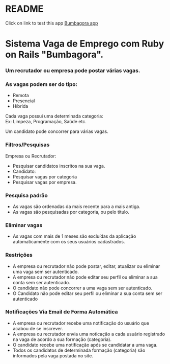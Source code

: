# README

Click on link to test this app 
 <a href="[https://unicanada.net/list-of-universities-in-nova-scotia/](https://bumbagora.herokuapp.com/)" target="_blank">[Bumbagora app](https://www.bumbagora.com/)</a> 



# Sistema Vaga de Emprego com Ruby on Rails "Bumbagora". 


### Um recrutador ou empresa pode postar várias vagas.
 
### As vagas podem ser do tipo:

<ul>
	<li>Remota</li>
	<li>Presencial</li>
	<li>Híbrida</li>
</ul>


<p>Cada vaga possui uma determinada categoria: <br />
Ex: Limpeza, Programação, Saúde etc.
</p>
Um candidato pode concorrer para várias vagas.

### Filtros/Pesquisas
Empresa ou Recrutador:

<ul>
	<li> Pesquisar candidatos inscritos na sua vaga. </li>
	<li> Candidato: </li>
	<li> Pesquisar vagas por categoria </li>
	<li> Pesquisar vagas por empresa. </li>
</ul>
 




### Pesquisa padrão
<ul>
	<li> As vagas são ordenadas da mais recente para a mais antiga. </li>
	<li> As vagas são pesquisadas por categoria, ou pelo título. </li>
</ul>


### Eliminar vagas
<ul>
	<li> 
		As vagas com mais de 1 meses são excluídas da aplicação automaticamente com os seus 
		usuários cadastrados. 
	</li>
</ul>
 

### Restrições
<ul>
	<li> 
		A empresa ou recrutador não pode postar, editar, atualizar ou eliminar uma  vaga sem ser autenticado. 
	</li>
	<li> 
	 	A empresa ou recrutador não pode editar seu perfil ou eliminar a sua conta sem ser autenticado. 
	</li>
	<li> 
		O candidato não pode concorrer a uma vaga sem ser autenticado.
	</li>
	<li> 
		O Candidato não pode editar seu perfil ou eliminar a sua conta sem ser autenticado
	</li>
</ul>


### Notificações Via Email de Forma Automática
<ul>
	<li> 
		A empresa ou recrutador recebe uma notificação do usuário que acabou de se inscrever. 
	</li>
	<li> 
	 	A empresa ou recrutador envia uma noticação a cada usuário registrado na vaga de acordo a sua formação (categoria). 
	</li>
	<li> 
		O candidato recebe uma notificação após se candidatar a uma vaga.
	</li>
	<li> 
		Todos os candidatos de determinada formação (categoria) são informados pela vaga postada no site. 
	</li>
</ul>




